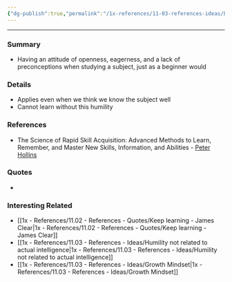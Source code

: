 ```yaml
---
{"dg-publish":true,"permalink":"/1x-references/11-03-references-ideas/beginners-mindset/","dgHomeLink":true,"dgPassFrontmatter":false,"dgShowBacklinks":true,"dgShowLocalGraph":false,"dgShowInlineTitle":true}
---
```


---

### Summary
- Having an attitude of openness, eagerness, and a lack of preconceptions when studying a subject, just as a beginner would

### Details
- Applies even when we think we know the subject well
- Cannot learn without this humility

### References
- The Science of Rapid Skill Acquisition: Advanced Methods to Learn, Remember, and Master New Skills, Information, and Abilities - [Peter Hollins](https://www.goodreads.com/author/show/16593818.Peter_Hollins)

### Quotes
-

### Interesting Related
- [[1x - References/11.02 - References - Quotes/Keep learning - James Clear|1x - References/11.02 - References - Quotes/Keep learning - James Clear]]
- [[1x - References/11.03 - References - Ideas/Humility not related to actual intelligence|1x - References/11.03 - References - Ideas/Humility not related to actual intelligence]]
- [[1x - References/11.03 - References - Ideas/Growth Mindset|1x - References/11.03 - References - Ideas/Growth Mindset]]